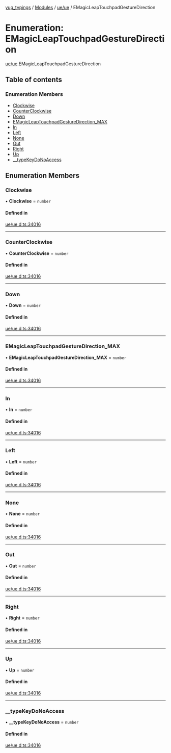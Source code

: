 [yug_typings](../README.md) / [Modules](../modules.md) / [ue/ue](../modules/ue_ue.md) / EMagicLeapTouchpadGestureDirection

# Enumeration: EMagicLeapTouchpadGestureDirection

[ue/ue](../modules/ue_ue.md).EMagicLeapTouchpadGestureDirection

## Table of contents

### Enumeration Members

- [Clockwise](ue_ue.EMagicLeapTouchpadGestureDirection.md#clockwise)
- [CounterClockwise](ue_ue.EMagicLeapTouchpadGestureDirection.md#counterclockwise)
- [Down](ue_ue.EMagicLeapTouchpadGestureDirection.md#down)
- [EMagicLeapTouchpadGestureDirection\_MAX](ue_ue.EMagicLeapTouchpadGestureDirection.md#emagicleaptouchpadgesturedirection_max)
- [In](ue_ue.EMagicLeapTouchpadGestureDirection.md#in)
- [Left](ue_ue.EMagicLeapTouchpadGestureDirection.md#left)
- [None](ue_ue.EMagicLeapTouchpadGestureDirection.md#none)
- [Out](ue_ue.EMagicLeapTouchpadGestureDirection.md#out)
- [Right](ue_ue.EMagicLeapTouchpadGestureDirection.md#right)
- [Up](ue_ue.EMagicLeapTouchpadGestureDirection.md#up)
- [\_\_typeKeyDoNoAccess](ue_ue.EMagicLeapTouchpadGestureDirection.md#__typekeydonoaccess)

## Enumeration Members

### Clockwise

• **Clockwise** = `number`

#### Defined in

[ue/ue.d.ts:34016](https://github.com/YugMetaverse/yug_typings/blob/b7d9b19/ue/ue.d.ts#L34016)

___

### CounterClockwise

• **CounterClockwise** = `number`

#### Defined in

[ue/ue.d.ts:34016](https://github.com/YugMetaverse/yug_typings/blob/b7d9b19/ue/ue.d.ts#L34016)

___

### Down

• **Down** = `number`

#### Defined in

[ue/ue.d.ts:34016](https://github.com/YugMetaverse/yug_typings/blob/b7d9b19/ue/ue.d.ts#L34016)

___

### EMagicLeapTouchpadGestureDirection\_MAX

• **EMagicLeapTouchpadGestureDirection\_MAX** = `number`

#### Defined in

[ue/ue.d.ts:34016](https://github.com/YugMetaverse/yug_typings/blob/b7d9b19/ue/ue.d.ts#L34016)

___

### In

• **In** = `number`

#### Defined in

[ue/ue.d.ts:34016](https://github.com/YugMetaverse/yug_typings/blob/b7d9b19/ue/ue.d.ts#L34016)

___

### Left

• **Left** = `number`

#### Defined in

[ue/ue.d.ts:34016](https://github.com/YugMetaverse/yug_typings/blob/b7d9b19/ue/ue.d.ts#L34016)

___

### None

• **None** = `number`

#### Defined in

[ue/ue.d.ts:34016](https://github.com/YugMetaverse/yug_typings/blob/b7d9b19/ue/ue.d.ts#L34016)

___

### Out

• **Out** = `number`

#### Defined in

[ue/ue.d.ts:34016](https://github.com/YugMetaverse/yug_typings/blob/b7d9b19/ue/ue.d.ts#L34016)

___

### Right

• **Right** = `number`

#### Defined in

[ue/ue.d.ts:34016](https://github.com/YugMetaverse/yug_typings/blob/b7d9b19/ue/ue.d.ts#L34016)

___

### Up

• **Up** = `number`

#### Defined in

[ue/ue.d.ts:34016](https://github.com/YugMetaverse/yug_typings/blob/b7d9b19/ue/ue.d.ts#L34016)

___

### \_\_typeKeyDoNoAccess

• **\_\_typeKeyDoNoAccess** = `number`

#### Defined in

[ue/ue.d.ts:34016](https://github.com/YugMetaverse/yug_typings/blob/b7d9b19/ue/ue.d.ts#L34016)
